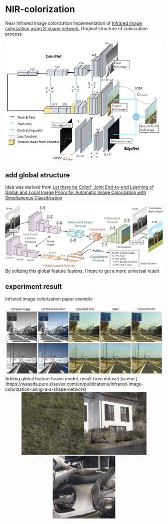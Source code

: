 # NIR-colorization
Near Infrared Image colorization
Implementation of [Infrared image colorization using S-shape network.](https://waseda.pure.elsevier.com/en/publications/infrared-image-colorization-using-a-s-shape-network)
Original structure of colorization process
<div align=center><img width="600" src="https://raw.githubusercontent.com/endrol/NIR-colorization/master/IMG/overview2.png"/></div>
<div align=left>

## add global structure
Idea was derived from [Let there be Color!: Joint End-to-end Learning of Global and Local Image Priors for Automatic Image Colorization with Simultaneous Classification](http://iizuka.cs.tsukuba.ac.jp/projects/colorization/en/)  
<div align=center><img width="600" src="https://raw.githubusercontent.com/endrol/NIR-colorization/master/IMG/model.png"/></div>
<div align=left>
By utilizing this global feature fusions, I hope to get a more universal result

## experiment result
Infrared image colorization paper example
<div align=center><img width="600" src="https://raw.githubusercontent.com/endrol/NIR-colorization/master/IMG/compare0.png"/></div>
<div align=left>
Adding global feature fusion model, result from dataset [scene.](https://waseda.pure.elsevier.com/en/publications/infrared-image-colorization-using-a-s-shape-network)  
<center class="half">
    <img src="https://raw.githubusercontent.com/endrol/NIR-colorization/master/IMG/7.jpg" width="200"/><img src="https://raw.githubusercontent.com/endrol/NIR-colorization/master/IMG/43.jpg" width="200"/><img src="https://raw.githubusercontent.com/endrol/NIR-colorization/master/IMG/51.jpg" width="200"/>
</center>
<div align=left>

